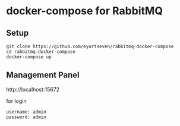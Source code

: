 # docker-compose for RabbitMQ

## Setup

```
git clone https://github.com/eyurtseven/rabbitmq-docker-compose
cd rabbitmq-docker-compose
docker-compose up
```

## Management Panel
http://localhost:15672 

for login
```
username: admin
password: admin
``` 
